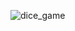 ![dice_game](https://user-images.githubusercontent.com/58976955/145717855-0944447a-fc86-4aa5-9729-4d5303c0ce9f.png)
